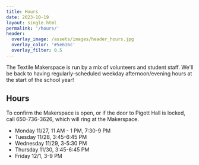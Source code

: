 ```yaml
---
title: Hours
date: 2023-10-19
layout: single.html
permalink: '/hours/'
header:
  overlay_image: /assets/images/header_hours.jpg
  overlay_color: '#5e616c'
  overlay_filter: 0.5
---
```


The Textile Makerspace is run by a mix of volunteers and student staff. We'll be back to having regularly-scheduled weekday afternoon/evening hours at the start of the school year!

## Hours

To confirm the Makerspace is open, or if the door to Pigott Hall is locked, call 650-736-3626, which will ring at the Makerspace.

- Monday 11/27, 11 AM - 1 PM, 7:30-9 PM
- Tuesday 11/28, 3:45-6:45 PM
- Wednesday 11/29, 3-5:30 PM
- Thursday 11/30, 3:45-6:45 PM
- Friday 12/1, 3-9 PM
